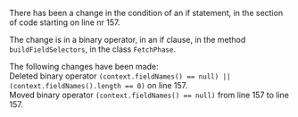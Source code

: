 There has been a change in the condition of an if statement, in the section of code starting on line nr 157.
  
The change is in a binary operator, in an if clause, in the method ```buildFieldSelectors```, in the class ```FetchPhase```.
  
The following changes have been made:  
Deleted binary operator ```(context.fieldNames() == null) || (context.fieldNames().length == 0)``` on line 157.  
Moved binary operator ```(context.fieldNames() == null)``` from line 157 to line 157.  

